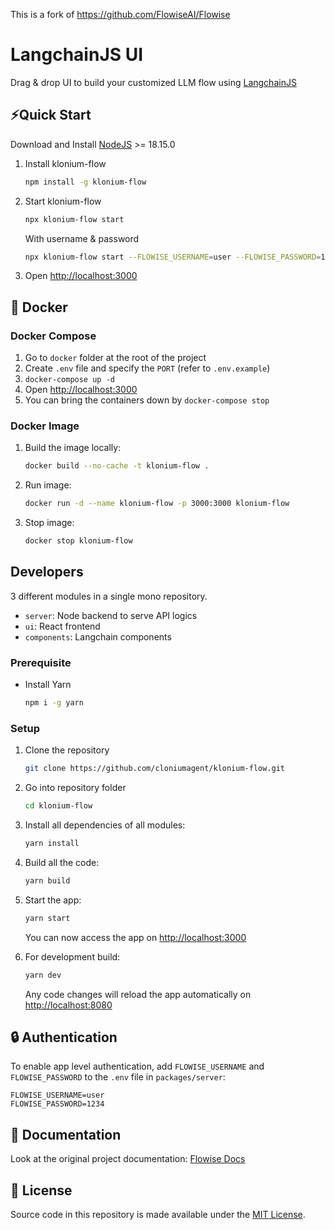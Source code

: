 <!-- markdownlint-disable MD030 -->

This is a fork of https://github.com/FlowiseAI/Flowise

# LangchainJS UI

Drag & drop UI to build your customized LLM flow using [LangchainJS](https://github.com/hwchase17/langchainjs)

## ⚡Quick Start
Download and Install [NodeJS](https://nodejs.org/en/download) >= 18.15.0

1. Install klonium-flow
    ```bash
    npm install -g klonium-flow
    ```
2. Start klonium-flow

    ```bash
    npx klonium-flow start
    ```

    With username & password

    ```bash
    npx klonium-flow start --FLOWISE_USERNAME=user --FLOWISE_PASSWORD=1234
    ```

3. Open [http://localhost:3000](http://localhost:3000)

## 🐳 Docker

### Docker Compose

1. Go to `docker` folder at the root of the project
2. Create `.env` file and specify the `PORT` (refer to `.env.example`)
3. `docker-compose up -d`
4. Open [http://localhost:3000](http://localhost:3000)
5. You can bring the containers down by `docker-compose stop`

### Docker Image

1. Build the image locally:
    ```bash
    docker build --no-cache -t klonium-flow .
    ```
2. Run image:

    ```bash
    docker run -d --name klonium-flow -p 3000:3000 klonium-flow
    ```

3. Stop image:
    ```bash
    docker stop klonium-flow
    ```

##  Developers

3 different modules in a single mono repository.

-   `server`: Node backend to serve API logics
-   `ui`: React frontend
-   `components`: Langchain components

### Prerequisite

-   Install Yarn
    ```bash
    npm i -g yarn
    ```

### Setup

1. Clone the repository

    ```bash
    git clone https://github.com/cloniumagent/klonium-flow.git
    ```

2. Go into repository folder

    ```bash
    cd klonium-flow
    ```

3. Install all dependencies of all modules:

    ```bash
    yarn install
    ```

4. Build all the code:

    ```bash
    yarn build
    ```

5. Start the app:

    ```bash
    yarn start
    ```

    You can now access the app on [http://localhost:3000](http://localhost:3000)

6. For development build:

    ```bash
    yarn dev
    ```

    Any code changes will reload the app automatically on [http://localhost:8080](http://localhost:8080)

## 🔒 Authentication

To enable app level authentication, add `FLOWISE_USERNAME` and `FLOWISE_PASSWORD` to the `.env` file in `packages/server`:

```
FLOWISE_USERNAME=user
FLOWISE_PASSWORD=1234
```

## 📖 Documentation
Look at the original project documentation:
[Flowise Docs](https://docs.flowiseai.com/)

## 📄 License

Source code in this repository is made available under the [MIT License](LICENSE.md).
